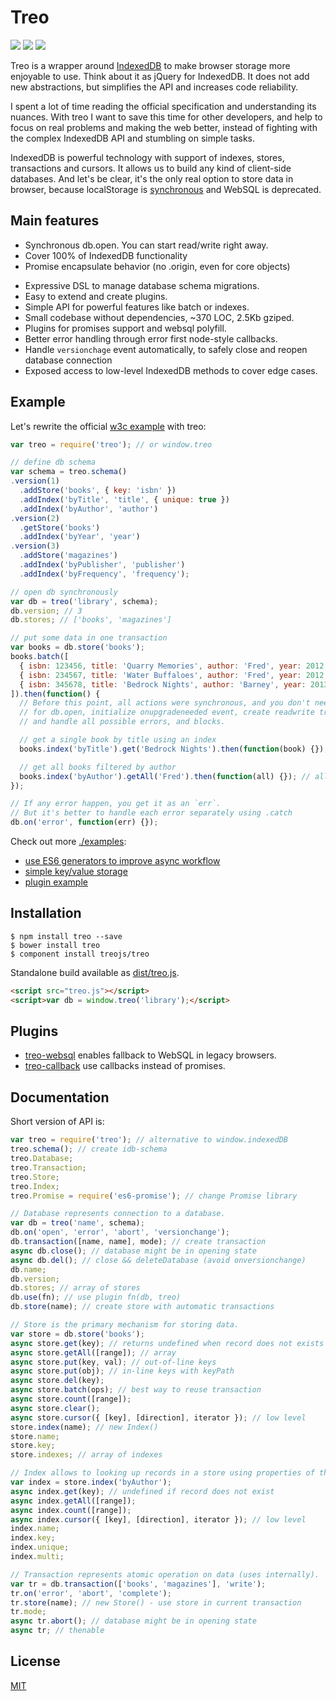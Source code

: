 # Treo

[![](https://img.shields.io/npm/v/treo.svg)](https://npmjs.org/package/treo)
[![](https://img.shields.io/travis/treojs/treo.svg)](https://travis-ci.org/treojs/treo)
[![](http://img.shields.io/npm/dm/treo.svg)](https://npmjs.org/package/treo)

Treo is a wrapper around [IndexedDB](http://www.w3.org/TR/IndexedDB/) to make browser storage more enjoyable to use.
Think about it as jQuery for IndexedDB. It does not add new abstractions, but simplifies the API and increases code reliability.

I spent a lot of time reading the official specification and understanding its nuances.
With treo I want to save this time for other developers, and help to focus on real problems and making the web better,
instead of fighting with the complex IndexedDB API and stumbling on simple tasks.

IndexedDB is powerful technology with support of indexes, stores, transactions and cursors.
It allows us to build any kind of client-side databases.
And let's be clear, it's the only real option to store data in browser, because localStorage is [synchronous](https://hacks.mozilla.org/2012/03/there-is-no-simple-solution-for-local-storage/) and WebSQL is deprecated.

## Main features

- Synchronous db.open. You can start read/write right away.
- Cover 100% of IndexedDB functionality
- Promise encapsulate behavior (no .origin, even for core objects)
* Expressive DSL to manage database schema migrations.
* Easy to extend and create plugins.
* Simple API for powerful features like batch or indexes.
* Small codebase without dependencies, ~370 LOC, 2.5Kb gziped.
* Plugins for promises support and websql polyfill.
* Better error handling through error first node-style callbacks.
* Handle `versionchage` event automatically, to safely close and reopen database connection
* Exposed access to low-level IndexedDB methods to cover edge cases.

## Example

Let's rewrite the official [w3c example](http://www.w3.org/TR/IndexedDB/#introduction) with treo:

```js
var treo = require('treo'); // or window.treo

// define db schema
var schema = treo.schema()
.version(1)
  .addStore('books', { key: 'isbn' })
  .addIndex('byTitle', 'title', { unique: true })
  .addIndex('byAuthor', 'author')
.version(2)
  .getStore('books')
  .addIndex('byYear', 'year')
.version(3)
  .addStore('magazines')
  .addIndex('byPublisher', 'publisher')
  .addIndex('byFrequency', 'frequency');

// open db synchronously
var db = treo('library', schema);
db.version; // 3
db.stores; // ['books', 'magazines']

// put some data in one transaction
var books = db.store('books');
books.batch([
  { isbn: 123456, title: 'Quarry Memories', author: 'Fred', year: 2012 },
  { isbn: 234567, title: 'Water Buffaloes', author: 'Fred', year: 2012 },
  { isbn: 345678, title: 'Bedrock Nights', author: 'Barney', year: 2013 },
]).then(function() {
  // Before this point, all actions were synchronous, and you don't need to wait
  // for db.open, initialize onupgradeneeded event, create readwrite transaction,
  // and handle all possible errors, and blocks.

  // get a single book by title using an index
  books.index('byTitle').get('Bedrock Nights').then(function(book) {});

  // get all books filtered by author
  books.index('byAuthor').getAll('Fred').then(function(all) {}); // all.length == 2
});

// If any error happen, you get it as an `err`.
// But it's better to handle each error separately using .catch
db.on('error', function(err) {});
```

Check out more [./examples](./examples):

* [use ES6 generators to improve async workflow](./examples/es6-generators.js)
* [simple key/value storage](./examples/key-value-storage.js)
* [plugin example](./examples/find-in-plugin.js)

## Installation

```
$ npm install treo --save
$ bower install treo
$ component install treojs/treo
```

Standalone build available as [dist/treo.js](./dist/treo.js).

```html
<script src="treo.js"></script>
<script>var db = window.treo('library');</script>
```

## Plugins

* [treo-websql](https://github.com/treojs/treo-websql) enables fallback to WebSQL in legacy browsers.
* [treo-callback](https://github.com/treojs/treo-callback) use callbacks instead of promises.

## Documentation

Short version of API is:

```js
var treo = require('treo'); // alternative to window.indexedDB
treo.schema(); // create idb-schema
treo.Database;
treo.Transaction;
treo.Store;
treo.Index;
treo.Promise = require('es6-promise'); // change Promise library

// Database represents connection to a database.
var db = treo('name', schema);
db.on('open', 'error', 'abort', 'versionchange');
db.transaction([name, name], mode); // create transaction
async db.close(); // database might be in opening state
async db.del(); // close && deleteDatabase (avoid onversionchange)
db.name;
db.version;
db.stores; // array of stores
db.use(fn); // use plugin fn(db, treo)
db.store(name); // create store with automatic transactions

// Store is the primary mechanism for storing data.
var store = db.store('books');
async store.get(key); // returns undefined when record does not exists
async store.getAll([range]); // array
async store.put(key, val); // out-of-line keys
async store.put(obj); // in-line keys with keyPath
async store.del(key);
async store.batch(ops); // best way to reuse transaction
async store.count([range]);
async store.clear();
async store.cursor({ [key], [direction], iterator }); // low level
store.index(name); // new Index()
store.name;
store.key;
store.indexes; // array of indexes

// Index allows to looking up records in a store using properties of the values.
var index = store.index('byAuthor');
async index.get(key); // undefined if record does not exist
async index.getAll([range]);
async index.count([range]);
async index.cursor({ [key], [direction], iterator }); // low level
index.name;
index.key;
index.unique;
index.multi;

// Transaction represents atomic operation on data (uses internally).
var tr = db.transaction(['books', 'magazines'], 'write');
tr.on('error', 'abort', 'complete');
tr.store(name); // new Store() - use store in current transaction
tr.mode;
async tr.abort(); // database might be in opening state
async tr; // thenable
```

## License

[MIT](./LICENSE)
